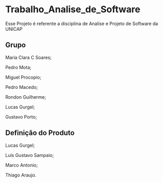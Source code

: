 # Trabalho_Analise_de_Software
Esse Projeto é referente a disciplina de Analise e Projeto de Software da UNICAP

## Grupo
Maria Clara C Soares;

Pedro Mota;

Miguel Procopio;

Pedro Macedo;

Rondon Guilherme;

Lucas Gurgel;

Gustavo Porto;

## Definição do Produto
Lucas Gurgel;

Luís Gustavo Sampaio;

Marco Antonio;

Thiago Araujo.
